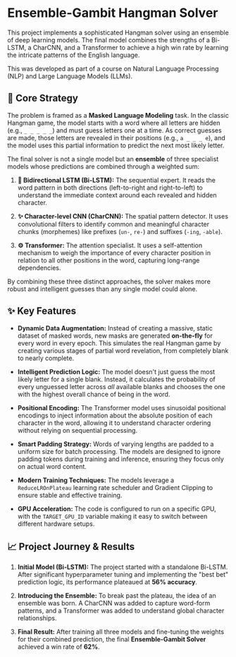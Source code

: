 # Ensemble-Gambit Hangman Solver

This project implements a sophisticated Hangman solver using an ensemble of deep learning models. The final model combines the strengths of a Bi-LSTM, a CharCNN, and a Transformer to achieve a high win rate by learning the intricate patterns of the English language.

This was developed as part of a course on Natural Language Processing (NLP) and Large Language Models (LLMs).

## 🎯 Core Strategy

The problem is framed as a **Masked Language Modeling** task. In the classic Hangman game, the model starts with a word where all letters are hidden (e.g., `_ _ _ _ _`) and must guess letters one at a time. As correct guesses are made, those letters are revealed in their positions (e.g., `a _ _ _ e`), and the model uses this partial information to predict the next most likely letter.

The final solver is not a single model but an **ensemble** of three specialist models whose predictions are combined through a weighted sum:

1. **🧠 Bidirectional LSTM (Bi-LSTM):** The sequential expert. It reads the word pattern in both directions (left-to-right and right-to-left) to understand the immediate context around each revealed and hidden character.

2. **✨ Character-level CNN (CharCNN):** The spatial pattern detector. It uses convolutional filters to identify common and meaningful character chunks (morphemes) like prefixes (`un-`, `re-`) and suffixes (`-ing`, `-able`).

3. **⚙️ Transformer:** The attention specialist. It uses a self-attention mechanism to weigh the importance of every character position in relation to all other positions in the word, capturing long-range dependencies.

By combining these three distinct approaches, the solver makes more robust and intelligent guesses than any single model could alone.

## ✨ Key Features

* **Dynamic Data Augmentation:** Instead of creating a massive, static dataset of masked words, new masks are generated **on-the-fly** for every word in every epoch. This simulates the real Hangman game by creating various stages of partial word revelation, from completely blank to nearly complete.

* **Intelligent Prediction Logic:** The model doesn't just guess the most likely letter for a single blank. Instead, it calculates the probability of every unguessed letter across *all* available blanks and chooses the one with the highest overall chance of being in the word.

* **Positional Encoding:** The Transformer model uses sinusoidal positional encodings to inject information about the absolute position of each character in the word, allowing it to understand character ordering without relying on sequential processing.

* **Smart Padding Strategy:** Words of varying lengths are padded to a uniform size for batch processing. The models are designed to ignore padding tokens during training and inference, ensuring they focus only on actual word content.

* **Modern Training Techniques:** The models leverage a `ReduceLROnPlateau` learning rate scheduler and Gradient Clipping to ensure stable and effective training.

* **GPU Acceleration:** The code is configured to run on a specific GPU, with the `TARGET_GPU_ID` variable making it easy to switch between different hardware setups.

## 📈 Project Journey & Results

1. **Initial Model (Bi-LSTM):** The project started with a standalone Bi-LSTM. After significant hyperparameter tuning and implementing the "best bet" prediction logic, its performance plateaued at **56% accuracy**.

2. **Introducing the Ensemble:** To break past the plateau, the idea of an ensemble was born. A CharCNN was added to capture word-form patterns, and a Transformer was added to understand global character relationships.

3. **Final Result:** After training all three models and fine-tuning the weights for their combined prediction, the final **Ensemble-Gambit Solver** achieved a win rate of **62%**.